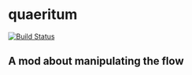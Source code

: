 # quaeritum
[![Build Status](https://travis-ci.org/talent-bearers/quaeritum.svg?branch=master)](https://travis-ci.org/talent-bearers/quaeritum)

## A mod about manipulating the flow
